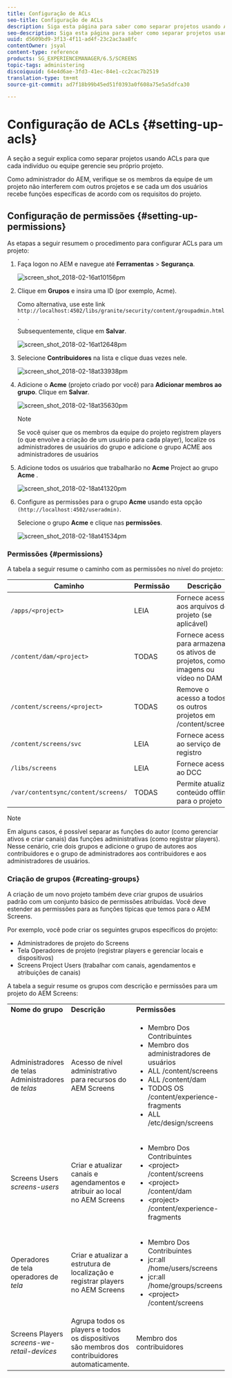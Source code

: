 ```yaml
---
title: Configuração de ACLs
seo-title: Configuração de ACLs
description: Siga esta página para saber como separar projetos usando ACLs, de modo que cada indivíduo ou equipe gerencie seu próprio projeto.
seo-description: Siga esta página para saber como separar projetos usando ACLs, de modo que cada indivíduo ou equipe gerencie seu próprio projeto.
uuid: d5609bd9-3f13-4f11-ad4f-23c2ac3aa8fc
contentOwner: jsyal
content-type: reference
products: SG_EXPERIENCEMANAGER/6.5/SCREENS
topic-tags: administering
discoiquuid: 64e4d6ae-3fd3-41ec-84e1-cc2cac7b2519
translation-type: tm+mt
source-git-commit: ad7f18b99b45ed51f0393a0f608a75e5a5dfca30

---
```



# Configuração de ACLs {#setting-up-acls}

A seção a seguir explica como separar projetos usando ACLs para que cada indivíduo ou equipe gerencie seu próprio projeto.

Como administrador do AEM, verifique se os membros da equipe de um projeto não interferem com outros projetos e se cada um dos usuários recebe funções específicas de acordo com os requisitos do projeto.

## Configuração de permissões {#setting-up-permissions}

As etapas a seguir resumem o procedimento para configurar ACLs para um projeto:

1. Faça logon no AEM e navegue até **Ferramentas** &gt; **Segurança**.

   ![screen_shot_2018-02-16at10156pm](assets/screen_shot_2018-02-16at10156pm.png)

1. Clique em **Grupos** e insira uma ID (por exemplo, Acme).

   Como alternativa, use este link `http://localhost:4502/libs/granite/security/content/groupadmin.html`.

   Subsequentemente, clique em **Salvar**.

   ![screen_shot_2018-02-16at12648pm](assets/screen_shot_2018-02-16at12648pm.png)

1. Selecione **Contribuidores** na lista e clique duas vezes nele.

   ![screen_shot_2018-02-18at33938pm](assets/screen_shot_2018-02-18at33938pm.png)

1. Adicione o **Acme** (projeto criado por você) para **Adicionar membros ao grupo**. Clique em **Salvar**.

   ![screen_shot_2018-02-18at35630pm](assets/screen_shot_2018-02-18at35630pm.png)

   >[!NOTE]
   >
   >Se você quiser que os membros da equipe do projeto registrem players (o que envolve a criação de um usuário para cada player), localize os administradores de usuários do grupo e adicione o grupo ACME aos administradores de usuários

1. Adicione todos os usuários que trabalharão no **Acme** Project ao grupo **Acme** .

   ![screen_shot_2018-02-18at41320pm](assets/screen_shot_2018-02-18at41320pm.png)

1. Configure as permissões para o grupo **Acme** usando esta opção `(http://localhost:4502/useradmin)`.

   Selecione o grupo **Acme** e clique nas **permissões**.

   ![screen_shot_2018-02-18at41534pm](assets/screen_shot_2018-02-18at41534pm.png)

### Permissões {#permissions}

A tabela a seguir resume o caminho com as permissões no nível do projeto:

| **Caminho** | **Permissão** | **Descrição** |
|---|---|---|
| `/apps/<project>` | LEIA | Fornece acesso aos arquivos do projeto (se aplicável) |
| `/content/dam/<project>` | TODAS | Fornece acesso para armazenar os ativos de projetos, como imagens ou vídeo no DAM |
| `/content/screens/<project>` | TODAS | Remove o acesso a todos os outros projetos em /content/screens |
| `/content/screens/svc` | LEIA | Fornece acesso ao serviço de registro |
| `/libs/screens` | LEIA | Fornece acesso ao DCC |
| `/var/contentsync/content/screens/` | TODAS | Permite atualizar conteúdo offline para o projeto |

>[!NOTE]
>
>Em alguns casos, é possível separar as funções do autor (como gerenciar ativos e criar canais) das funções administrativas (como registrar players). Nesse cenário, crie dois grupos e adicione o grupo de autores aos contribuidores e o grupo de administradores aos contribuidores e aos administradores de usuários.

### Criação de grupos {#creating-groups}

A criação de um novo projeto também deve criar grupos de usuários padrão com um conjunto básico de permissões atribuídas. Você deve estender as permissões para as funções típicas que temos para o AEM Screens.

Por exemplo, você pode criar os seguintes grupos específicos do projeto:

* Administradores de projeto do Screens
* Tela Operadores de projeto (registrar players e gerenciar locais e dispositivos)
* Screens Project Users (trabalhar com canais, agendamentos e atribuições de canais)

A tabela a seguir resume os grupos com descrição e permissões para um projeto do AEM Screens:

<table>
 <tbody>
  <tr>
   <td><strong>Nome do grupo</strong></td>
   <td><strong>Descrição</strong></td>
   <td><strong>Permissões</strong></td>
  </tr>
  <tr>
   <td>Administradores<br /> de telas Administradores de <em>telas</em></td>
   <td>Acesso de nível administrativo para recursos do AEM Screens</td>
   <td>
    <ul>
     <li>Membro Dos Contribuintes</li>
     <li>Membro dos administradores de usuários</li>
     <li>ALL /content/screens</li>
     <li>ALL /content/dam</li>
     <li>TODOS OS /content/experience-fragments</li>
     <li>ALL /etc/design/screens</li>
    </ul> </td>
  </tr>
  <tr>
   <td>Screens Users<br /> <em>screens-users</em></td>
   <td>Criar e atualizar canais e agendamentos e atribuir ao local no AEM Screens</td>
   <td>
    <ul>
     <li>Membro Dos Contribuintes</li>
     <li>&lt;project&gt; /content/screens</li>
     <li>&lt;project&gt; /content/dam</li>
     <li>&lt;project&gt; /content/experience-fragments</li>
    </ul> </td>
  </tr>
  <tr>
   <td>Operadores<br /> de tela operadores de <em>tela</em></td>
   <td>Criar e atualizar a estrutura de localização e registrar players no AEM Screens</td>
   <td>
    <ul>
     <li>Membro Dos Contribuintes</li>
     <li>jcr:all /home/users/screens</li>
     <li>jcr:all /home/groups/screens</li>
     <li>&lt;project&gt; /content/screens</li>
    </ul> </td>
  </tr>
  <tr>
   <td>Screens Players<br /> <em>screens-we-retail-devices</em></td>
   <td>Agrupa todos os players e todos os dispositivos são membros dos contribuidores automaticamente.</td>
   <td><p> Membro dos contribuidores</p> </td>
  </tr>
 </tbody>
</table>

